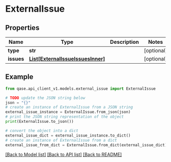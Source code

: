 # ExternalIssue


## Properties

Name | Type | Description | Notes
------------ | ------------- | ------------- | -------------
**type** | **str** |  | [optional] 
**issues** | [**List[ExternalIssueIssuesInner]**](ExternalIssueIssuesInner.md) |  | [optional] 

## Example

```python
from qase.api_client_v1.models.external_issue import ExternalIssue

# TODO update the JSON string below
json = "{}"
# create an instance of ExternalIssue from a JSON string
external_issue_instance = ExternalIssue.from_json(json)
# print the JSON string representation of the object
print(ExternalIssue.to_json())

# convert the object into a dict
external_issue_dict = external_issue_instance.to_dict()
# create an instance of ExternalIssue from a dict
external_issue_from_dict = ExternalIssue.from_dict(external_issue_dict)
```
[[Back to Model list]](../README.md#documentation-for-models) [[Back to API list]](../README.md#documentation-for-api-endpoints) [[Back to README]](../README.md)


